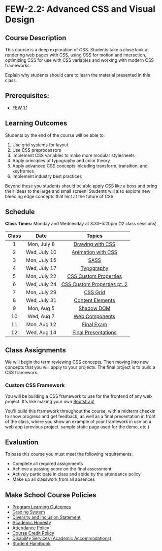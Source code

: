# FEW-2.2: Advanced CSS and Visual Design

## Course Description

This course is a deep exploration of CSS. Students take a close look at rendering web pages with CSS, using CSS for motion and interaction, optimizing CSS for use with CSS variables and working with modern CSS frameworks.

Explain why students should care to learn the material presented in this class.

## Prerequisites:  

- [FEW 1.1](https://github.com/Make-School-Courses/FEW-1.1-Web-Foundations)

## Learning Outcomes

Students by the end of the course will be able to:

1. Use grid systems for layout
1. Use CSS preprocessors
1. Implement CSS variables to make more modular stylesheets
1. Apply principles of typography and color theory
1. Apply advanced CSS concepts inlcuding transform, transition, and keyframes
1. Implement industry best practices

Beyond these you students should be able apply CSS like a boss and bring their ideas to the large and small screen! Students will also explore new bleeding edge concepts that hint at the future of CSS. 

## Schedule

**Class Times:** Monday and Wednesday at 3:30–5:20pm (12 class sessions)

| Class  |          Date          |                  Topics                  |
|:-----:|:----------------------:|:---------------------------------------:|
|  1 | Mon, July 8  | [Drawing with CSS](lessons/lesson-01.md) |
|  2 | Wed, July 10 | [Animation with CSS](lessons/lesson-02.md) |
|  3 | Mon, July 15 | [SASS](lessons/lesson-3.md) |
|  4 | Wed, July 17 | [Typography](lessons/lesson-04.md) |
|  5 | Mon, July 22 | [CSS Custom Properties](lessons/lesson-05.md) |
|  6 | Wed, July 24 | [CSS Custom Properties pt. 2](lessons/lesson-06.md) |
|  7 | Mon, July 29 | [CSS Grid](lessons/lesson-07.md) |
|  8 | Wed, July 31 | [Content Elements](lessons/lesson-08.md) |
|  9 | Mon, Aug 5   | [Shadow DOM](lessons/lesson-09.md) |
| 10 | Wed, Aug 7   | [Web Components](lessons/lesson-10.md) |  
| 11 | Mon, Aug 12  | [Final Exam](lessons/lesson-11.md) |
| 12 | Wed, Aug 14  | [Final Presentations](lessons/lesson-12.md) |

## Class Assignments

We will begin the term reviewing CSS concepts. Then moving into new concepts that you will apply to your projects. The final project is to build a CSS framework. 

### Custom CSS Framework

You will be building a CSS framework to use for the frontend of any web project. It's like making your own [Bootstrap!](https://getbootstrap.com/)

You'll build this framework throughout the course, with a midterm checkin to show progress and get feedback, as well as a final presentation in front of the class, where you show an example of your framework in use on a web app (previous project, sample static page used for the demo, etc.)

## Evaluation

To pass this course you must meet the following requirements:

- Complete all required assignments 
- Achieve a passing score on the final assessment
- Actively participate in class and abide by the attendance policy
- Make up all classwork from all absences

## Make School Course Policies

- [Program Learning Outcomes](https://make.sc/program-learning-outcomes)
- [Grading System](https://make.sc/grading-system)
- [Diversity and Inclusion Statement](https://make.sc/diversity-and-inclusion-statement)
- [Academic Honesty](https://make.sc/academic-honesty-policy)
- [Attendance Policy](https://make.sc/attendance-policy)
- [Course Credit Policy](https://make.sc/course-credit-policy)
- [Disability Services (Academic Accommodations)](https://make.sc/disability-services)
- [Student Handbook](https://make.sc/student-handbook)
